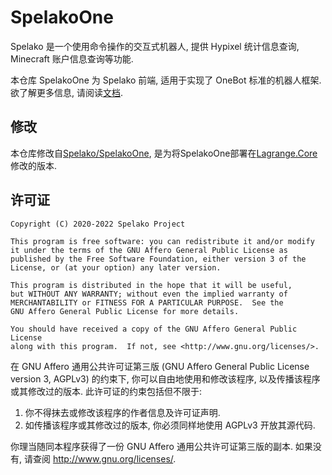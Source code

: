 # SpelakoOne
Spelako 是一个使用命令操作的交互式机器人, 提供 Hypixel 统计信息查询, Minecraft 账户信息查询等功能.

本仓库 SpelakoOne 为 Spelako 前端, 适用于实现了 OneBot 标准的机器人框架. 欲了解更多信息, 请阅读[文档](https://spelako.github.io/).

## 修改

本仓库修改自[Spelako/SpelakoOne](https://github.com/Spelako/SpelakoOne), 是为将SpelakoOne部署在[Lagrange.Core](https://github.com/LagrangeDev/Lagrange.Core)修改的版本. 


## 许可证
```
Copyright (C) 2020-2022 Spelako Project

This program is free software: you can redistribute it and/or modify
it under the terms of the GNU Affero General Public License as
published by the Free Software Foundation, either version 3 of the
License, or (at your option) any later version.

This program is distributed in the hope that it will be useful,
but WITHOUT ANY WARRANTY; without even the implied warranty of
MERCHANTABILITY or FITNESS FOR A PARTICULAR PURPOSE.  See the
GNU Affero General Public License for more details.

You should have received a copy of the GNU Affero General Public License
along with this program.  If not, see <http://www.gnu.org/licenses/>.
```

在 GNU Affero 通用公共许可证第三版 (GNU Affero General Public License version 3, AGPLv3) 的约束下, 你可以自由地使用和修改该程序, 以及传播该程序或其修改过的版本. 此许可证的约束包括但不限于:
1. 你不得抹去或修改该程序的作者信息及许可证声明.
2. 如传播该程序或其修改过的版本, 你必须同样地使用 AGPLv3 开放其源代码.

你理当随同本程序获得了一份 GNU Affero 通用公共许可证第三版的副本. 如果没有, 请查阅 <http://www.gnu.org/licenses/>.